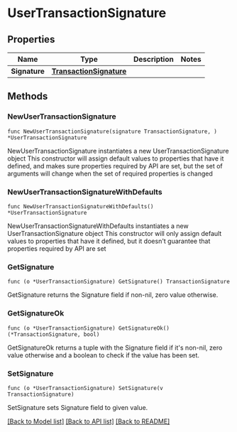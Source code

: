 # UserTransactionSignature

## Properties

Name | Type | Description | Notes
------------ | ------------- | ------------- | -------------
**Signature** | [**TransactionSignature**](TransactionSignature.md) |  | 

## Methods

### NewUserTransactionSignature

`func NewUserTransactionSignature(signature TransactionSignature, ) *UserTransactionSignature`

NewUserTransactionSignature instantiates a new UserTransactionSignature object
This constructor will assign default values to properties that have it defined,
and makes sure properties required by API are set, but the set of arguments
will change when the set of required properties is changed

### NewUserTransactionSignatureWithDefaults

`func NewUserTransactionSignatureWithDefaults() *UserTransactionSignature`

NewUserTransactionSignatureWithDefaults instantiates a new UserTransactionSignature object
This constructor will only assign default values to properties that have it defined,
but it doesn't guarantee that properties required by API are set

### GetSignature

`func (o *UserTransactionSignature) GetSignature() TransactionSignature`

GetSignature returns the Signature field if non-nil, zero value otherwise.

### GetSignatureOk

`func (o *UserTransactionSignature) GetSignatureOk() (*TransactionSignature, bool)`

GetSignatureOk returns a tuple with the Signature field if it's non-nil, zero value otherwise
and a boolean to check if the value has been set.

### SetSignature

`func (o *UserTransactionSignature) SetSignature(v TransactionSignature)`

SetSignature sets Signature field to given value.



[[Back to Model list]](../README.md#documentation-for-models) [[Back to API list]](../README.md#documentation-for-api-endpoints) [[Back to README]](../README.md)


